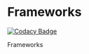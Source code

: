 # Frameworks

[![Codacy Badge](https://api.codacy.com/project/badge/Grade/6c3bb10944b64e51a72b0bc667c257a8)](https://app.codacy.com/app/krgauraw/Frameworks?utm_source=github.com&utm_medium=referral&utm_content=krgauraw/Frameworks&utm_campaign=Badge_Grade_Dashboard)

Frameworks
